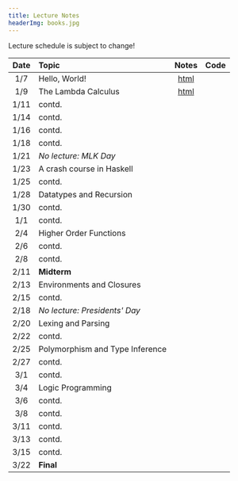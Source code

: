 ```yaml
---
title: Lecture Notes
headerImg: books.jpg
---
```


Lecture schedule is subject to change!

| Date       | Topic                           | Notes                     |  Code         |
|:----------:|:--------------------------------|:-------------------------:|:-------------:|
| 1/7        | Hello, World!                   | [html][lec0]              |               |            
| 1/9        | The Lambda Calculus             | [html][lec1]              |               |
| 1/11       | contd.                          |                           |               |
| 1/14       | contd.                          |                           |               |
| 1/16       | contd.                          |                           |               |
| 1/18       | contd.                          |                           |               |
| 1/21       | *No lecture: MLK Day*           |                           |               |
| 1/23       | A crash course in Haskell       |                           |               |
| 1/25       | contd.                          |                           |               |
| 1/28       | Datatypes and Recursion         |                           |               |
| 1/30       | contd.                          |                           |               |
| 1/1        | contd.                          |                           |               |
| 2/4        | Higher Order Functions          |                           |               |
| 2/6        | contd.                          |                           |               |
| 2/8        | contd.                          |                           |               |
| 2/11       | **Midterm**                     |                           |               |
| 2/13       | Environments and Closures       |                           |               |
| 2/15       | contd.                          |                           |               |
| 2/18       | *No lecture: Presidents' Day*   |                           |               |
| 2/20       | Lexing and Parsing              |                           |               |
| 2/22       | contd.                          |                           |               |
| 2/25       | Polymorphism and Type Inference |                           |               |
| 2/27       | contd.                          |                           |               |
| 3/1        | contd.                          |                           |               |
| 3/4        | Logic Programming               |                           |               |
| 3/6        | contd.                          |                           |               |
| 3/8        | contd.                          |                           |               |
| 3/11       | contd.                          |                           |               |
| 3/13       | contd.                          |                           |               |
| 3/15       | contd.                          |                           |               |
| 3/22       | **Final**                       |                           |               |


<!--
## Discussions

| Date       | Topic                    | Notes         |  Code      |
|:----------:|:-------------------------|:-------------:|:----------:|
| 4/11       | Lambda Calculus          | TBD           | TBD        |
-->


[lec0]: lectures/00-hello.html
[lec1]: lectures/01-lambda.html
[lec2]: lectures/02-haskell.html
[lec3]: lectures/03-datatypes.html
[lec4]: lectures/04-hof.html
[lec5]: lectures/05-closure.html
[lec6]: lectures/06-parsing.html
[lec7]: lectures/07-types.html
[lec8]: lectures/08-prolog.html

[parsing]: https://github.com/cse130-sp18/arith

[elsa]: https://github.com/ucsd-progsys/elsa
[intro]: /static/raw/Intro.hs
[datatypes]: /static/raw/Datatypes.hs
[tail]: /static/raw/Tail.hs

[midterm]: /static/raw/130-midterm-sp18.pdf
[midterm-sol]: /static/raw/130-midterm-sp18-solution.pdf
[final-prep]: /static/raw/appendix.pdf
[final]: /static/raw/130-final-sp18.pdf
[final-sol]: /static/raw/130-final-sp18-solution.pdf
